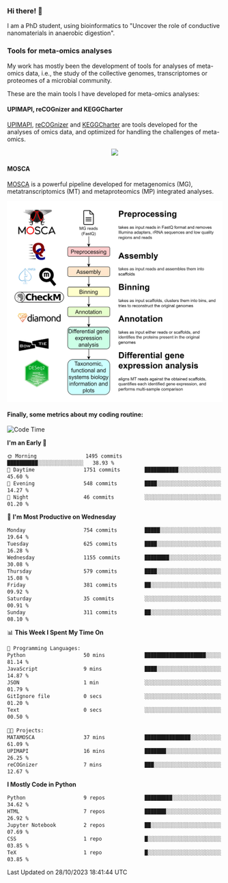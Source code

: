 ### Hi there! 👋

I am a PhD student, using bioinformatics to "Uncover the role of conductive nanomaterials in anaerobic digestion".

### Tools for meta-omics analyses

My work has mostly been the development of tools for analyses of meta-omics data, i.e., the study of the collective genomes, transcriptomes or proteomes of a microbial community.

These are the main tools I have developed for meta-omics analyses:

#### UPIMAPI, reCOGnizer and KEGGCharter

[UPIMAPI](https://github.com/iquasere/UPIMAPI), [reCOGnizer](https://github.com/iquasere/reCOGnizer) and [KEGGCharter](https://github.com/iquasere/KEGGCharter) are tools developed for the analyses of omics data, and optimized for handling the challenges of meta-omics.

<p align="center">
    <img src="assets/annotation_paper.png">
</p>

#### MOSCA

[MOSCA](https://github.com/iquasere/MOSCA) is a powerful pipeline developed for metagenomics (MG), metatranscriptomics (MT) and metaproteomics (MP) integrated analyses.

<p align="center">
    <img src="assets/mosca_workflow.png" align="center" width="700">
</p>


#### Finally, some metrics about my coding routine:

<!--START_SECTION:waka-->
![Code Time](http://img.shields.io/badge/Code%20Time-693%20hrs%2029%20mins-blue)

**I'm an Early 🐤** 

```text
🌞 Morning                1495 commits        ██████████░░░░░░░░░░░░░░░   38.93 % 
🌆 Daytime                1751 commits        ███████████░░░░░░░░░░░░░░   45.60 % 
🌃 Evening                548 commits         ████░░░░░░░░░░░░░░░░░░░░░   14.27 % 
🌙 Night                  46 commits          ░░░░░░░░░░░░░░░░░░░░░░░░░   01.20 % 
```
📅 **I'm Most Productive on Wednesday** 

```text
Monday                   754 commits         █████░░░░░░░░░░░░░░░░░░░░   19.64 % 
Tuesday                  625 commits         ████░░░░░░░░░░░░░░░░░░░░░   16.28 % 
Wednesday                1155 commits        ████████░░░░░░░░░░░░░░░░░   30.08 % 
Thursday                 579 commits         ████░░░░░░░░░░░░░░░░░░░░░   15.08 % 
Friday                   381 commits         ██░░░░░░░░░░░░░░░░░░░░░░░   09.92 % 
Saturday                 35 commits          ░░░░░░░░░░░░░░░░░░░░░░░░░   00.91 % 
Sunday                   311 commits         ██░░░░░░░░░░░░░░░░░░░░░░░   08.10 % 
```


📊 **This Week I Spent My Time On** 

```text
💬 Programming Languages: 
Python                   50 mins             ████████████████████░░░░░   81.14 % 
JavaScript               9 mins              ████░░░░░░░░░░░░░░░░░░░░░   14.87 % 
JSON                     1 min               ░░░░░░░░░░░░░░░░░░░░░░░░░   01.79 % 
GitIgnore file           0 secs              ░░░░░░░░░░░░░░░░░░░░░░░░░   01.20 % 
Text                     0 secs              ░░░░░░░░░░░░░░░░░░░░░░░░░   00.50 % 

🐱‍💻 Projects: 
MATAMOSCA                37 mins             ███████████████░░░░░░░░░░   61.09 % 
UPIMAPI                  16 mins             ███████░░░░░░░░░░░░░░░░░░   26.25 % 
reCOGnizer               7 mins              ███░░░░░░░░░░░░░░░░░░░░░░   12.67 % 
```

**I Mostly Code in Python** 

```text
Python                   9 repos             █████████░░░░░░░░░░░░░░░░   34.62 % 
HTML                     7 repos             ███████░░░░░░░░░░░░░░░░░░   26.92 % 
Jupyter Notebook         2 repos             ██░░░░░░░░░░░░░░░░░░░░░░░   07.69 % 
CSS                      1 repo              █░░░░░░░░░░░░░░░░░░░░░░░░   03.85 % 
TeX                      1 repo              █░░░░░░░░░░░░░░░░░░░░░░░░   03.85 % 
```




 Last Updated on 28/10/2023 18:41:44 UTC
<!--END_SECTION:waka-->
